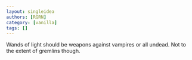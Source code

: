 ```yaml
---
layout: singleidea
authors: [RGRN]
category: [vanilla]
tags: []
---
```

Wands of light should be weapons against vampires or all undead. Not to the extent of gremlins though.
